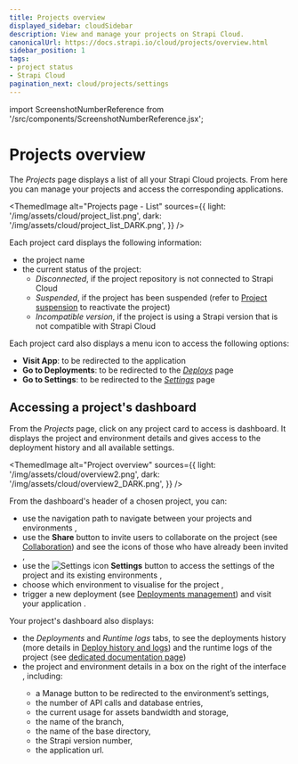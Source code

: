```yaml
---
title: Projects overview
displayed_sidebar: cloudSidebar
description: View and manage your projects on Strapi Cloud.
canonicalUrl: https://docs.strapi.io/cloud/projects/overview.html
sidebar_position: 1
tags:
- project status
- Strapi Cloud
pagination_next: cloud/projects/settings
---
```


import ScreenshotNumberReference from '/src/components/ScreenshotNumberReference.jsx';

# Projects overview

The *Projects* page displays a list of all your Strapi Cloud projects. From here you can manage your projects and access the corresponding applications.

<ThemedImage
  alt="Projects page - List"
  sources={{
    light: '/img/assets/cloud/project_list.png',
    dark: '/img/assets/cloud/project_list_DARK.png',
  }}
/>

Each project card displays the following information:

* the project name
* the current status of the project:
    * *Disconnected*, if the project repository is not connected to Strapi Cloud
    * *Suspended*, if the project has been suspended (refer to [Project suspension](/cloud/getting-started/usage-billing#project-suspension) to reactivate the project)
    * *Incompatible version*, if the project is using a Strapi version that is not compatible with Strapi Cloud

Each project card also displays a <Icon name="dots-three-outline" /> menu icon to access the following options:
* **Visit App**: to be redirected to the application
* **Go to Deployments**: to be redirected to the [*Deploys*](/cloud/projects/deploys) page
* **Go to Settings**: to be redirected to the [*Settings*](/cloud/projects/settings) page

## Accessing a project's dashboard

From the *Projects* page, click on any project card to access is dashboard. It displays the project and environment details and gives access to the deployment history and all available settings.

<ThemedImage
  alt="Project overview"
  sources={{
    light: '/img/assets/cloud/overview2.png',
    dark: '/img/assets/cloud/overview2_DARK.png',
  }}
/>

From the dashboard's header of a chosen project, you can:
- use the navigation path to navigate between your projects and environments <ScreenshotNumberReference number="1" />,
- use the **Share** button to invite users to collaborate on the project (see [Collaboration](/cloud/projects/collaboration)) and see the icons of those who have already been invited <ScreenshotNumberReference number="2" />,
- use the ![Settings icon](/img/assets/icons/settings.svg) **Settings** button to access the settings of the project and its existing environments <ScreenshotNumberReference number="3" />,
- choose which environment to visualise for the project <ScreenshotNumberReference number="4" />,
- trigger a new deployment (see [Deployments management](/cloud/projects/deploys)) and visit your application <ScreenshotNumberReference number="5" />.

Your project's dashboard also displays:
- the *Deployments* and *Runtime logs* tabs, to see the deployments history (more details in [Deploy history and logs](/cloud/projects/deploys-history)) and the runtime logs of the project (see [dedicated documentation page](/cloud/projects/runtime-logs)) <ScreenshotNumberReference number="6" />
- the project and environment details in a box on the right of the interface <ScreenshotNumberReference number="7" />, including:
  - a Manage button to be redirected to the environment’s settings,
  - the number of API calls and database entries,
  - the current usage for assets bandwidth and storage,
  - the name of the branch,
  - the name of the base directory,
  - the Strapi version number,
  - the application url.

